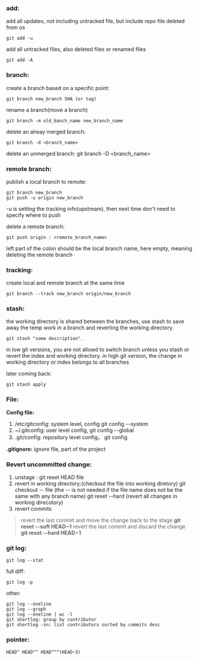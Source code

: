 ### add:
add all updates, not including untracked file, but include repo file deleted from os
	
	git add -u
add all untracked files, also deleted files or renamed files
	
	git add -A

		
### branch:
create a branch based on a specific point:
	
	git branch new_branch SHA (or tag)
	
	
rename a branch(move a branch)
	
	git branch -m old_banch_name new_branch_name
	
delete an alreay merged branch:
	 
	git branch -d <branch_name>
	
delete an unmerged branch:
	 git branch -D <branch_name>

### remote branch:
publish a local branch to remote:

	git branch new_branch
	git push -u origin new_branch
-u is setting the tracking info(upstream), then next time don't need to specify where to push

delete a remote branch:

	git push origin : <remote_branch_name>
left part of the colon should be the local branch name, here empty, meaning deleting the remote branch

### tracking:
create local and remote branch at the same time

	git branch --track new_branch origin/new_branch

### stash:
the working directory is shared between the branches, use stash to save away the temp work in a branch and reverting the working directory.

	git stash "some description".
in low git versions, you are not allowd to switch branch unless you stash or revert the index and working directory. 
in high git version, the change in working directory or index belongs to all branches

later coming back:

	git stash apply
	
### File:
**Config file:**
1. /etc/gitconfig: 
system level, config git config --system
2. ~/.gitconfig: 
user level config, git config --global
3. .git/config: 
repository level config， git config 

**.gitignore:**
 ignore file, part of the project


### Revert uncommitted change:
1. unstage : 
	git reset HEAD file
2. revert in working directory:(checkout the file into working diretory)
	git checkout -- file (the -- is not needed if the file name does not be the same with any branch name)
	git reset --hard (revert all changes in working direcotory)	
3. revert commits
>revert the last commit and move the change back to the stage
	**git reset --soft HEAD~1**
revert the last commit and discard the change
	**git reset --hard HEAD~1**
	
### git log:
	git log --stat
full diff:
	
	git log -p

other:

	git log --oneline
	git log --graph
	git log --oneline | wc -l
	git shortlog: group by contributor
	git shortlog -sn: list contributors sorted by commits desc
	
### pointer:
	HEAD^ HEAD^^ HEAD^^^(HEAD~3)
